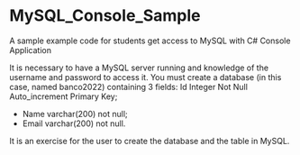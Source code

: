 # MySQL_Console_Sample
A sample example code for students get access to MySQL with C# Console Application

It is necessary to have a MySQL server running and knowledge of the username and password to access it. 
You must create a database (in this case, named banco2022) containing 3 fields:
Id Integer Not Null Auto_increment Primary Key;
  - Name varchar(200) not null;
  - Email varchar(200) not null. 

It is an exercise for the user to create the database and the table in MySQL.

